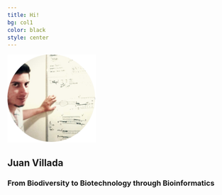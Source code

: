 ```yaml
---
title: Hi!
bg: col1
color: black
style: center
---
```


<img src="img/pic.png" width="200px">

## Juan Villada

### From **Biodiversity** to **Biotechnology** through **Bioinformatics**
 
